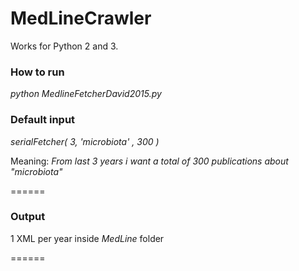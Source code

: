 # MedLineCrawler #
Works for Python 2 and 3.

### How to run ###
_python MedlineFetcherDavid2015.py_

### Default input ###

_serialFetcher( 3, 'microbiota' , 300 )_

Meaning: _From last 3 years i want a total of 300 publications about "microbiota"_

======

### Output ###

1 XML per year inside _MedLine_ folder

======

